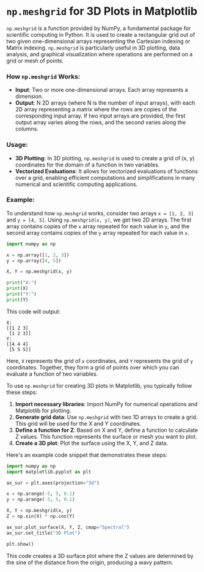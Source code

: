 # `np.meshgrid` for 3D Plots in Matplotlib

`np.meshgrid` is a function provided by NumPy, a fundamental package for scientific computing in Python. It is used to create a rectangular grid out of two given one-dimensional arrays representing the Cartesian indexing or Matrix indexing. `np.meshgrid` is particularly useful in 3D plotting, data analysis, and graphical visualization where operations are performed on a grid or mesh of points.

### How `np.meshgrid` Works:
- **Input**: Two or more one-dimensional arrays. Each array represents a dimension.
- **Output**: N 2D arrays (where N is the number of input arrays), with each 2D array representing a matrix where the rows are copies of the corresponding input array. If two input arrays are provided, the first output array varies along the rows, and the second varies along the columns.

### Usage:
- **3D Plotting**: In 3D plotting, `np.meshgrid` is used to create a grid of (x, y) coordinates for the domain of a function in two variables.
- **Vectorized Evaluations**: It allows for vectorized evaluations of functions over a grid, enabling efficient computations and simplifications in many numerical and scientific computing applications.

### Example:
To understand how `np.meshgrid` works, consider two arrays `x = [1, 2, 3]` and `y = [4, 5]`. Using `np.meshgrid(x, y)`, we get two 2D arrays. The first array contains copies of the `x` array repeated for each value in `y`, and the second array contains copies of the `y` array repeated for each value in `x`.

```python
import numpy as np

x = np.array([1, 2, 3])
y = np.array([4, 5])

X, Y = np.meshgrid(x, y)

print("X:")
print(X)
print("Y:")
print(Y)
```

This code will output:

```
X:
[[1 2 3]
 [1 2 3]]
Y:
[[4 4 4]
 [5 5 5]]
```

Here, `X` represents the grid of `x` coordinates, and `Y` represents the grid of `y` coordinates. Together, they form a grid of points over which you can evaluate a function of two variables.

To use `np.meshgrid` for creating 3D plots in Matplotlib, you typically follow these steps:

1. **Import necessary libraries**: Import NumPy for numerical operations and Matplotlib for plotting.
2. **Generate grid data**: Use `np.meshgrid` with two 1D arrays to create a grid. This grid will be used for the X and Y coordinates.
3. **Define a function for Z**: Based on X and Y, define a function to calculate Z values. This function represents the surface or mesh you want to plot.
4. **Create a 3D plot**: Plot the surface using the X, Y, and Z data.

Here's an example code snippet that demonstrates these steps:

```python
import numpy as np
import matplotlib.pyplot as plt

ax_sur = plt.axes(projection="3d")

x = np.arange(-5, 5, 0.1)
y = np.arange(-5, 5, 0.1)

X, Y = np.meshgrid(x, y)
Z = np.sin(X) * np.cos(Y)

ax_sur.plot_surface(X, Y, Z, cmap="Spectral")
ax_sur.set_title("3D Plot")

plt.show()
```

This code creates a 3D surface plot where the Z values are determined by the sine of the distance from the origin, producing a wavy pattern.